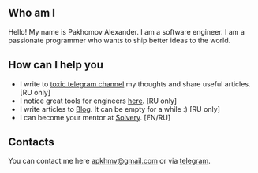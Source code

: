 ## Who am I

Hello! My name is Pakhomov Alexander. I am a software engineer. I am a passionate programmer who wants to ship better ideas to the world.

## How can I help you

- I write to [toxic telegram channel](https://t.me/toxic_enterprise) my thoughts and share useful articles. [RU only] 
- I notice great tools for engineers [here](https://t.me/tools_for_engineers). [RU only] 
- I write articles to [Blog](/ru/posts). It can be empty for a while :) [RU only] 
- I can become your mentor at [Solvery](https://solvery.io/mentor/alexandr_pakhomov). [EN/RU] 

## Contacts

You can contact me here apkhmv@gmail.com or via [telegram](https://t.me/AlexandrPakhomov).